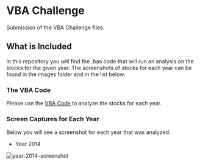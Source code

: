 # VBA Challenge
Submission of the VBA Challenge files. 

## What is Included
In this repository you will find the .bas code that will run an analysis on the stocks for the given year. The screenshots of stocks for each year can be found in the images folder and in the list below.

### The VBA Code
Please use the [VBA Code](stock-checker-final.bas) to analyze the stocks for each year. 

### Screen Captures for Each Year
Below you will see a screenshot for each year that was analyzed.

* Year 2014

![year-2014-screenshot](2014-multi-yr-stock-data.png)


